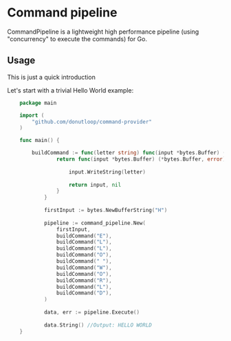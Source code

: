 
# Command pipeline

CommandPipeline is a lightweight high performance pipeline (using "concurrency" to execute the commands) for Go.

## Usage

This is just a quick introduction

Let's start with a trivial Hello World example:

```go
    package main

    import (
        "github.com/donutloop/command-provider"
    )

    func main() {

	    buildCommand := func(letter string) func(input *bytes.Buffer) (*bytes.Buffer, error) {
        		return func(input *bytes.Buffer) (*bytes.Buffer, error) {
        
        			input.WriteString(letter)
        
        			return input, nil
        		}
        	}
        
        	firstInput := bytes.NewBufferString("H")
        
        	pipeline := command_pipeline.New(
        		firstInput,
        		buildCommand("E"),
        		buildCommand("L"),
        		buildCommand("L"),
        		buildCommand("O"),
        		buildCommand(" "),
        		buildCommand("W"),
        		buildCommand("O"),
        		buildCommand("R"),
        		buildCommand("L"),
        		buildCommand("D"),
        	)
        
        	data, err := pipeline.Execute()
        
        	data.String() //Output: HELLO WORLD
    }
```